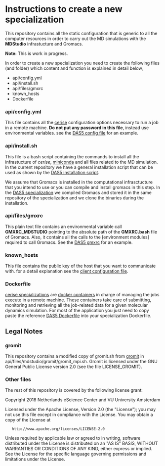 # Instructions to create a new specialization

This repository contains all the static configuration that
is generic to all the computer resources in order to
carry out the MD simulations with the **MDStudio** infrastucture
and Gromacs.

**Note:** This is work in progress.

In order to create a new specialization you need to create the following files (and folder) which content and function is explained in detail below,

* api/config.yml
* api/install.sh
* api/files/gmxrc
* known_hosts
* Dockerfile

### api/config.yml
This file contains all the [cerise](http://cerise.readthedocs.io/en/latest/configuration.html#compute-resource-configuration) configuration options necessary to run a job in a remote machine. **Do not put any password in this file**, instead use environmental variables. see the [DAS5 config file](https://github.com/MD-Studio/cerise-mdstudio-das5/blob/develop/api/config.yml) for an example.

### api/install.sh
This file is a bash script containing the commands to install all the infrastucture of *cerise*, [miniconda](https://conda.io/docs/) and all files related to the MD simulation. In the current repository we have a general installation script that can be used as shown by the [DAS5 installation script](https://github.com/MD-Studio/cerise-mdstudio-das5/blob/develop/api/install.sh).

We assume that Gromacs is installed in the computational infrasctucture that you intend to use or you can compile and install gromacs in this step.
In the [DAS5 specialization](https://github.com/MD-Studio/cerise-mdstudio-das5) we compiled Gromacs and stored it in the same repository of the specialization and we clone the binaries during the installation.

### api/files/gmxrc
This plain text file contains an environmental variable call **GMXRC_MDSTUDIO** pointing to the absolute path of the **GMXRC.bash** file of Gromacs. Also, it contains all the calls to the [environment modules] required to call Gromacs. See the 
[DAS5 gmxrc](https://github.com/MD-Studio/cerise-mdstudio-das5/blob/develop/api/files/gmxrc) for an example.

### known_hosts
This file contains the public key of the host that you want to communicate with. for a detail explanation see the [client configuration file](https://en.wikibooks.org/wiki/OpenSSH/Client_Configuration_Files).

### Dockerfile
[cerise specializations](http://cerise.readthedocs.io/en/latest/index.html) are [docker containers](https://www.docker.com/what-docker) in charge of managing the jobs execute in a remote machine. These containers take care of submitting, monitoring and retrieving all the job-related data for a given molecular dynamics simulation.
For most of the application you just need to copy paste the reference [DAS5 Dockerfile](https://github.com/MD-Studio/cerise-mdstudio-das5/blob/develop/Dockerfile) into your specialization Dockerfile.


## Legal Notes

### gromit

This repository contains a modified copy of gromit.sh from
[gromit](https://github.com/Tsjerk/gromit) in
api/files/mdstudio/gromit/gromit_mpi.sh. Gromit is licensed under the GNU
General Public License version 2.0 (see the file LICENSE_GROMIT).

### Other files

The rest of this repository is covered by the following license grant:

   Copyright 2018 Netherlands eScience Center and VU University Amsterdam

   Licensed under the Apache License, Version 2.0 (the "License");
   you may not use this file except in compliance with the License.
   You may obtain a copy of the License at

       http://www.apache.org/licenses/LICENSE-2.0

   Unless required by applicable law or agreed to in writing, software
   distributed under the License is distributed on an "AS IS" BASIS,
   WITHOUT WARRANTIES OR CONDITIONS OF ANY KIND, either express or implied.
   See the License for the specific language governing permissions and
   limitations under the License.
